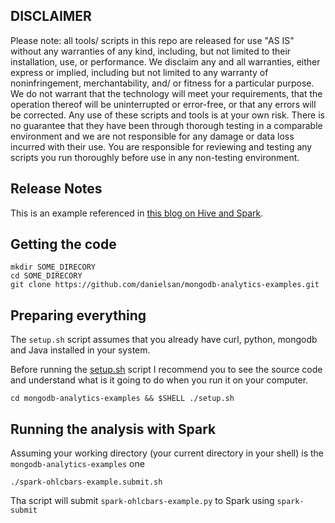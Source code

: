 
## DISCLAIMER

Please note: all tools/ scripts in this repo are released for use "AS IS" without any warranties of any kind, including, but not limited to their installation, use, or performance. We disclaim any and all warranties, either express or implied, including but not limited to any warranty of noninfringement, merchantability, and/ or fitness for a particular purpose. We do not warrant that the technology will meet your requirements, that the operation thereof will be uninterrupted or error-free, or that any errors will be corrected. Any use of these scripts and tools is at your own risk. There is no guarantee that they have been through thorough testing in a comparable environment and we are not responsible for any damage or data loss incurred with their use. You are responsible for reviewing and testing any scripts you run thoroughly before use in any non-testing environment.

## Release Notes

This is an example referenced in [this blog on Hive and Spark](https://www.mongodb.com/blog/post/using-mongodb-hadoop-spark-part-1-introduction-setup).

## Getting the code

    mkdir SOME_DIRECORY
    cd SOME_DIRECORY
    git clone https://github.com/danielsan/mongodb-analytics-examples.git

## Preparing everything
The `setup.sh` script assumes that you already have curl, python, mongodb and Java installed in your system.

Before running the [setup.sh](setup.sh) script I recommend you to see the source code and understand what is it going to do when you run it on your computer.

    cd mongodb-analytics-examples && $SHELL ./setup.sh

## Running the analysis with Spark

Assuming your working directory (your current directory in your shell) is the `mongodb-analytics-examples` one

    ./spark-ohlcbars-example.submit.sh

Tha script will submit `spark-ohlcbars-example.py` to Spark using `spark-submit`
